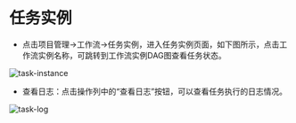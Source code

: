 # 任务实例

- 点击项目管理->工作流->任务实例，进入任务实例页面，如下图所示，点击工作流实例名称，可跳转到工作流实例DAG图查看任务状态。

![task-instance](/img/new_ui/dev/project/task-instance)

- 查看日志：点击操作列中的“查看日志”按钮，可以查看任务执行的日志情况。

![task-log](/img/new_ui/dev/project/task-log)
